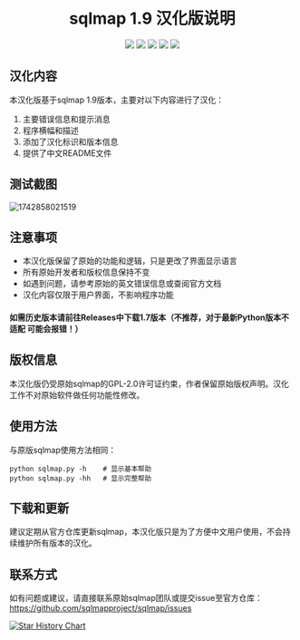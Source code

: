 <p align="center">
  <h1 align="center">sqlmap 1.9 汉化版说明</h1>
</p>

<p align="center">
<a href="https://www.hackersafe.cn/" target='_blank'><img src="https://img.shields.io/badge/%E5%AE%98%E6%96%B9%E7%BD%91%E7%AB%99-%E7%82%B9%E5%87%BB%E6%89%93%E5%BC%80style=square"></a>
<a href="https://github.com/BugFor-Pings/CN_sqlmap/releases/"><img src="https://img.shields.io/github/release/BugFor-Pings/CN_Sqlmap?label=%E6%9C%80%E6%96%B0%E7%89%88%E6%9C%AC&style=square"></a>
<a href="https://github.com/BugFor-Pings/CN_Sqlmap/releases"><img src="https://img.shields.io/github/downloads/BugFor-Pings/CN_Sqlmap/total?label=%E4%B8%8B%E8%BD%BD%E6%AC%A1%E6%95%B0&style=square"></a>
<a href="https://github.com/BugFor-Pings/CN_Sqlmap/issues"><img src="https://img.shields.io/github/issues-raw/BugFor-Pings/CN_Sqlmap?label=%E9%97%AE%E9%A2%98%E5%8F%8D%E9%A6%88&style=square"></a>
<a href="https://github.com/BugFor-Pings/CN_Sqlmap/discussions"><img src="https://img.shields.io/github/stars/BugFor-Pings/CN_Sqlmap?label=%E7%82%B9%E8%B5%9E%E6%98%9F%E6%98%9F&style=square"></a>
</p>

## 汉化内容

本汉化版基于sqlmap 1.9版本，主要对以下内容进行了汉化：

1. 主要错误信息和提示消息
2. 程序横幅和描述
3. 添加了汉化标识和版本信息
4. 提供了中文README文件

## 测试截图

![1742858021519](https://github.com/user-attachments/assets/e7f96942-5914-4f3e-b263-cc239d076482)

## 注意事项

- 本汉化版保留了原始的功能和逻辑，只是更改了界面显示语言
- 所有原始开发者和版权信息保持不变
- 如遇到问题，请参考原始的英文错误信息或查阅官方文档
- 汉化内容仅限于用户界面，不影响程序功能


#### 如需历史版本请前往Releases中下载1.7版本（不推荐，对于最新Python版本不适配  可能会报错！）

## 版权信息

本汉化版仍受原始sqlmap的GPL-2.0许可证约束，作者保留原始版权声明。汉化工作不对原始软件做任何功能性修改。

## 使用方法

与原版sqlmap使用方法相同：


```
python sqlmap.py -h    # 显示基本帮助
python sqlmap.py -hh   # 显示完整帮助
```

## 下载和更新

建议定期从官方仓库更新sqlmap，本汉化版只是为了方便中文用户使用，不会持续维护所有版本的汉化。

## 联系方式

如有问题或建议，请直接联系原始sqlmap团队或提交issue至官方仓库：https://github.com/sqlmapproject/sqlmap/issues 


[![Star History Chart](https://api.star-history.com/svg?repos=BugFor-Pings/CN_Sqlmap&type=Date)](https://star-history.com/#BugFor-Pings/CN_Sqlmap&Date)
